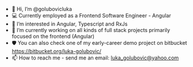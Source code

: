 - 👋 Hi, I’m @golubovicluka
- 💻 Currently employed as a Frontend Software Engineer - Angular
- 👀 I’m interested in Angular, Typescript and RxJs
- 🌱 I’m currently working on all kinds of full stack projects primarily focused on the frontend (Angular)
- 🛡️ You can also check one of my early-career demo project on bitbucket https://bitbucket.org/luka-golubovic/
- 📫 How to reach me - send me an email: luka_golubovic@yahoo.com

<!---
golubovicluka/golubovicluka is a ✨ special ✨ repository because its `README.md` (this file) appears on your GitHub profile.
You can click the Preview link to take a look at your changes.
--->
